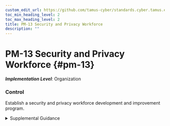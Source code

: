 ```yaml
---
custom_edit_url: https://github.com/tamus-cyber/standards.cyber.tamus.edu/tree/main/static/content/tamus.edu/TAMUS_profile.xml
toc_min_heading_level: 2
toc_max_heading_level: 2
title: PM-13 Security and Privacy Workforce
description: ""
---
```


# PM-13 Security and Privacy Workforce {#pm-13}

_**Implementation Level**_: Organization

### Control

Establish a security and privacy workforce development and improvement program.

<details>
  <summary>Supplemental Guidance</summary>

Security and privacy workforce development and improvement programs include defining the knowledge, skills, and abilities needed to perform security and privacy duties and tasks; developing role-based training programs for individuals assigned security and privacy roles and responsibilities; and providing standards and guidelines for measuring and building individual qualifications for incumbents and applicants for security- and privacy-related positions. Such workforce development and improvement programs can also include security and privacy career paths to encourage security and privacy professionals to advance in the field and fill positions with greater responsibility. The programs encourage organizations to fill security- and privacy-related positions with qualified personnel. Security and privacy workforce development and improvement programs are complementary to organizational security awareness and training programs and focus on developing and institutionalizing the core security and privacy capabilities of personnel needed to protect organizational operations, assets, and individuals.

</details>

